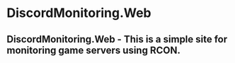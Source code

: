 # DiscordMonitoring.Web

## DiscordMonitoring.Web - This is a simple site for monitoring game servers using RCON.
